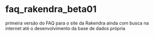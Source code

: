 # faq_rakendra_beta01
primeira versão do FAQ para o site da Rakendra ainda com busca na internet até o desenvolvimento da base de dados própria
